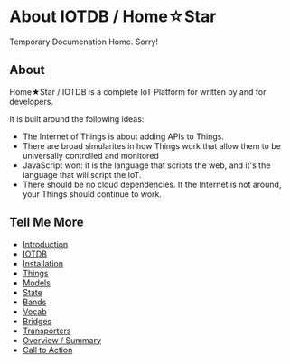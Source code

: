 # About IOTDB / Home☆Star

Temporary Documenation Home. Sorry!

## About

Home★Star / IOTDB is a complete IoT Platform for written by and for developers.

It is built around the following ideas:

* The Internet of Things is about adding APIs to Things.
* There are broad simularites in how Things work that allow them to be universally controlled and monitored
* JavaScript won: it is the language that scripts the web, and it's the language that will script the IoT.
* There should be no cloud dependencies. If the Internet is not around, your Things should continue to work.

## Tell Me More

* [Introduction](introduction.md)
* [IOTDB](iotdb.md)
* [Installation](install.md)
* [Things](things.md)
* [Models](models.md)
* [State](state.md)
* [Bands](bands.md)
* [Vocab](vocab.md)
* [Bridges](bridge.md)
* [Transporters](transporters.md)
* [Overview / Summary](overview.md)
* [Call to Action](calltoaction.md)
